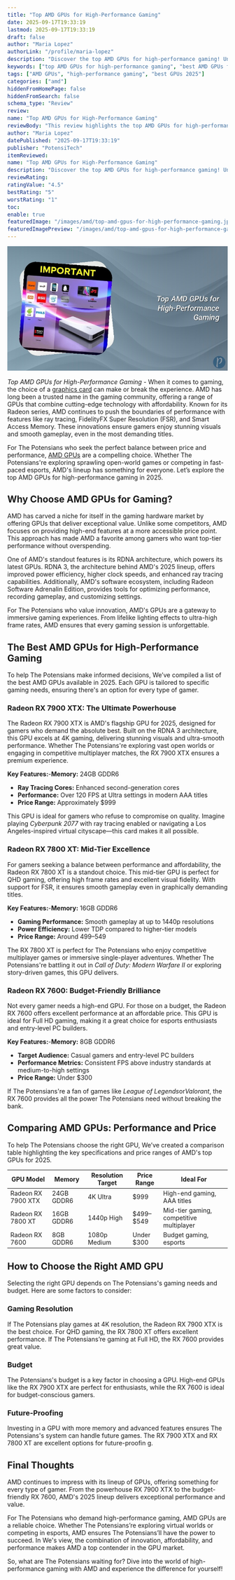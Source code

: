 ```yaml
---
title: "Top AMD GPUs for High-Performance Gaming"
date: 2025-09-17T19:33:19
lastmod: 2025-09-17T19:33:19
draft: false
author: "Maria Lopez"
authorLink: "/profile/maria-lopez"
description: "Discover the top AMD GPUs for high-performance gaming! Unleash stunning graphics, smooth gameplay, and unbeatable value with our expert picks."
keywords: ["top AMD GPUs for high-performance gaming", "best AMD GPUs for gaming 2025", "AMD gaming GPUs review"]
tags: ["AMD GPUs", "high-performance gaming", "best GPUs 2025"]
categories: ["amd"]
hiddenFromHomePage: false
hiddenFromSearch: false
schema_type: "Review"
review:
name: "Top AMD GPUs for High-Performance Gaming"
reviewBody: "This review highlights the top AMD GPUs for high-performance gaming in 2025, focusing on their features, performance, and value. Whether you're a casual gamer or a hardcore enthusiast, discover the best GPUs to suit your needs."
author: "Maria Lopez"
datePublished: "2025-09-17T19:33:19"
publisher: "PotensiTech"
itemReviewed:
name: "Top AMD GPUs for High-Performance Gaming"
description: "Discover the top AMD GPUs for high-performance gaming! Unleash stunning graphics, smooth gameplay, and unbeatable value with our expert picks."
reviewRating:
ratingValue: "4.5"
bestRating: "5"
worstRating: "1"
toc:
enable: true
featuredImage: "/images/amd/top-amd-gpus-for-high-performance-gaming.jpg"
featuredImagePreview: "/images/amd/top-amd-gpus-for-high-performance-gaming.jpg"
---
```


![Top AMD GPUs for High-Performance Gaming](/images/amd/top-amd-gpus-for-high-performance-gaming.jpg)


*Top AMD GPUs for High-Performance Gaming* - When it comes to gaming, the choice of a [graphics card](/amd/buy-amd-graphics-card) can make or break the experience. AMD has long been a trusted name in the gaming community, offering a range of GPUs that combine cutting-edge technology with affordability. Known for its Radeon series, AMD continues to push the boundaries of performance with features like ray tracing, FidelityFX Super Resolution (FSR), and Smart Access Memory. These innovations ensure gamers enjoy stunning visuals and smooth gameplay, even in the most demanding titles.

For The Potensians who seek the perfect balance between price and performance, [AMD GPUs](/amd/best-amd-gpus-for-4k-gaming) are a compelling choice. Whether The Potensians're exploring sprawling open-world games or competing in fast-paced esports, AMD's lineup has something for everyone. Let’s explore the top AMD GPUs for high-performance gaming in 2025.

## Why Choose AMD GPUs for Gaming?

AMD has carved a niche for itself in the gaming hardware market by offering GPUs that deliver exceptional value. Unlike some competitors, AMD focuses on providing high-end features at a more accessible price point. This approach has made AMD a favorite among gamers who want top-tier performance without overspending.

One of AMD's standout features is its RDNA architecture, which powers its latest GPUs. RDNA 3, the architecture behind AMD's 2025 lineup, offers improved power efficiency, higher clock speeds, and enhanced ray tracing capabilities. Additionally, AMD's software ecosystem, including Radeon Software Adrenalin Edition, provides tools for optimizing performance, recording gameplay, and customizing settings.

For The Potensians who value innovation, AMD's GPUs are a gateway to immersive gaming experiences. From lifelike lighting effects to ultra-high frame rates, AMD ensures that every gaming session is unforgettable.

## The Best AMD GPUs for High-Performance Gaming

To help The Potensians make informed decisions, We’ve compiled a list of the best AMD GPUs available in 2025.  Each GPU is tailored to specific gaming needs, ensuring there's an option for every type of gamer.

### Radeon RX 7900 XTX: The Ultimate Powerhouse

The Radeon RX 7900 XTX is AMD's flagship GPU for 2025, designed for gamers who demand the absolute best. Built on the RDNA 3 architecture, this GPU excels at 4K gaming, delivering stunning visuals and ultra-smooth performance. Whether The Potensians're exploring vast open worlds or engaging in competitive multiplayer matches, the RX 7900 XTX ensures a premium experience.

**Key Features:**-**Memory:** 24GB GDDR6 
- **Ray Tracing Cores:** Enhanced second-generation cores 
- **Performance:** Over 120 FPS at Ultra settings in modern AAA titles 
- **Price Range:** Approximately $999 

This GPU is ideal for gamers who refuse to compromise on quality. Imagine playing *Cyberpunk 2077* with ray tracing enabled or navigating a Los Angeles-inspired virtual cityscape—this card makes it all possible. 

### Radeon RX 7800 XT: Mid-Tier Excellence

For gamers seeking a balance between performance and affordability, the Radeon RX 7800 XT is a standout choice. This mid-tier GPU is perfect for QHD gaming, offering high frame rates and excellent visual fidelity. With support for FSR, it ensures smooth gameplay even in graphically demanding titles.

**Key Features:**-**Memory:** 16GB GDDR6 
- **Gaming Performance:** Smooth gameplay at up to 1440p resolutions 
- **Power Efficiency:** Lower TDP compared to higher-tier models 
- **Price Range:** Around $499–$549 

The RX 7800 XT is perfect for The Potensians who enjoy competitive multiplayer games or immersive single-player adventures. Whether The Potensians're battling it out in *Call of Duty: Modern Warfare II* or exploring story-driven games, this GPU delivers.

### Radeon RX 7600: Budget-Friendly Brilliance

Not every gamer needs a high-end GPU. For those on a budget, the Radeon RX 7600 offers excellent performance at an affordable price. This GPU is ideal for Full HD gaming, making it a great choice for esports enthusiasts and entry-level PC builders.

**Key Features:**-**Memory:** 8GB GDDR6 
- **Target Audience:** Casual gamers and entry-level PC builders 
- **Performance Metrics:** Consistent FPS above industry standards at medium-to-high settings 
- **Price Range:** Under $300 

If The Potensians​'re a fan of games like *League of Legends*or*Valorant*, the RX 7600 provides all the power The Potensians need without breaking the bank.

## Comparing AMD GPUs: Performance and Price

To help The Potensians choose the right GPU, We’ve created a comparison table highlighting the key specifications and price ranges of AMD's top GPUs for 2025.

<div class="table-responsive">
<table class="html-table">
<thead>
<tr>
<th>GPU Model</th>
<th>Memory</th>
<th>Resolution Target</th>
<th>Price Range</th>
<th>Ideal For</th>
</tr>
</thead>
<tbody>
<tr>
<td>Radeon RX 7900 XTX</td>
<td>24GB GDDR6</td>
<td>4K Ultra</td>
<td>$999</td>
<td>High-end gaming, AAA titles</td>
</tr>
<tr>
<td>Radeon RX 7800 XT</td>
<td>16GB GDDR6</td>
<td>1440p High</td>
<td>$499–$549</td>
<td>Mid-tier gaming, competitive multiplayer</td>
</tr>
<tr>
<td>Radeon RX 7600</td>
<td>8GB GDDR6</td>
<td>1080p Medium</td>
<td>Under $300</td>
<td>Budget gaming, esports</td>
</tr>
</tbody>
</table>
</div>

## How to Choose the Right AMD GPU

Selecting the right GPU depends on The Potensians's gaming needs and budget. Here are some factors to consider:

### Gaming Resolution

If The Potensians play games at 4K resolution, the Radeon RX 7900 XTX is the best choice. For QHD gaming, the RX 7800 XT offers excellent performance. If The Potensians’re gaming at Full HD, the RX 7600 provides great value.

### Budget

The Potensians's budget is a key factor in choosing a GPU. High-end GPUs like the RX 7900 XTX are perfect for enthusiasts, while the RX 7600 is ideal for budget-conscious gamers.

### Future-Proofing

Investing in a GPU with more memory and advanced features ensures The Potensians's system can handle future games. The RX 7900 XTX and RX 7800 XT are excellent options for future-proofin g.

## Final Thoughts

AMD continues to impress with its lineup of GPUs, offering something for every type of gamer. From the powerhouse RX 790​0 XTX to the budget-friendly RX 7600, AMD's 2025 lineup delivers exceptional performance and value.

For The Potensians who demand high-performance gaming, AMD GPUs are a reliable choice. Whether The Potensians’re exploring virtual worlds or competing in esports, AMD ensures The Potensians’ll have the power to succeed. In We's view, the combination of innovation, affordability, and performance makes AMD a top contender in the GPU market.

So, what are The Potensians waiting for? Dive into the world of high-performance gaming with AMD and experience the difference for yourself!